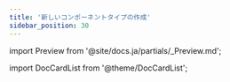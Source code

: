 ```yaml
---
title: '新しいコンポーネントタイプの作成'
sidebar_position: 30
---
```


import Preview from '@site/docs.ja/partials/\_Preview.md';

<Preview />

import DocCardList from '@theme/DocCardList';

<DocCardList />
